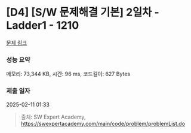 # [D4] [S/W 문제해결 기본] 2일차 - Ladder1 - 1210 

[문제 링크](https://swexpertacademy.com/main/code/problem/problemDetail.do?contestProbId=AV14ABYKADACFAYh) 

### 성능 요약

메모리: 73,344 KB, 시간: 96 ms, 코드길이: 627 Bytes

### 제출 일자

2025-02-11 01:33



> 출처: SW Expert Academy, https://swexpertacademy.com/main/code/problem/problemList.do